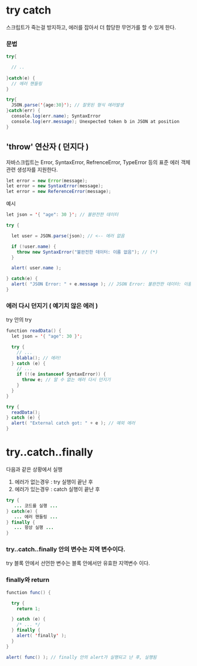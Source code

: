 # try catch
스크립트가 죽는걸 방지하고, 에러를 잡아서 더 합당한 무언가를 할 수 있게 한다.

### 문법
```java
try{

  // ..
  
}catch(e) {
  // 에러 핸들링
}
```
```java
try{
  JSON.parse('{age:30}'); // 잘못된 형식 에러발생 
}catch(err) {
  console.log(err.name); SyntaxError
  console.log(err.message); Unexpected token b in JSON at position 
}
```
## 'throw' 연산자 ( 던지다 )
자바스크립트는 Error, SyntaxError, RefrenceError, TypeError 등의 표준 에러 객체 관련 생성자를 지원한다.
```java
let error = new Error(message);
let error = new SyntaxError(message);
let error = new ReferenceError(message);
```
예시
```java
let json = '{ "age": 30 }'; // 불완전한 데이터

try {

  let user = JSON.parse(json); // <-- 에러 없음

  if (!user.name) {
    throw new SyntaxError("불완전한 데이터: 이름 없음"); // (*)
  }

  alert( user.name );

} catch(e) {
  alert( "JSON Error: " + e.message ); // JSON Error: 불완전한 데이터: 이름 없음
}
```
### 에러 다시 던지기 ( 예기치 않은 에러 )
try 안의 try
```java
function readData() {
  let json = '{ "age": 30 }';

  try {
    // ...
    blabla(); // 에러!
  } catch (e) {
    // ...
    if (!(e instanceof SyntaxError)) {
      throw e; // 알 수 없는 에러 다시 던지기
    }
  }
}

try {
  readData();
} catch (e) {
  alert( "External catch got: " + e ); // 예외 에러
}
```
# try..catch..finally
다음과 같은 상황에서 실행
1. 에러가 없는경우 : try 실행이 끝난 후
2. 에러가 있는경우 : catch 실행이 끝난 후
```java
try {
   ... 코드를 실행 ...
} catch(e) {
   ... 에러 핸들링 ...
} finally {
   ... 항상 실행 ...
}
```

### try..catch..finally 안의 변수는 지역 변수이다.
try 블록 안에서 선언한 변수는 블록 안에서만 유효한 지역변수 이다.

### finally와 return
```java
function func() {

  try {
    return 1;

  } catch (e) {
    /* ... */
  } finally {
    alert( 'finally' );
  }
}

alert( func() ); // finally 안의 alert가 실행되고 난 후, 실행됨
```
